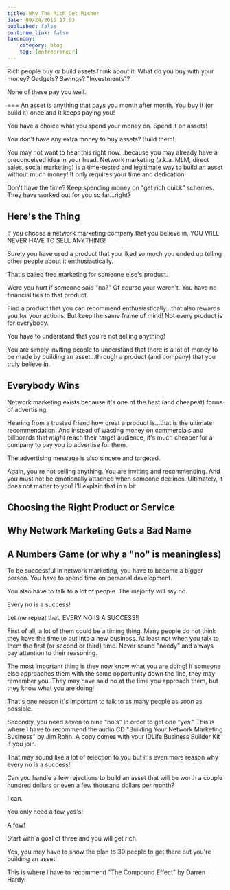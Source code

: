 ```yaml
---
title: Why The Rich Get Richer
date: 09/24/2015 17:03
published: false
continue_link: false
taxonomy:
    category: blog
    tag: [entrepreneur]
---
```


Rich people buy or build assetsThink about it. What do you buy with your money? Gadgets? Savings? "Investments"?

None of these pay you well.

===
An asset is anything that pays you month after month. You buy it (or build it) once and it keeps paying you!

You have a choice what you spend your money on. Spend it on assets!

You don't have any extra money to buy assets? Build them!

You may not want to hear this right now...because you may already have a preconceived idea in your head. Network 
marketing (a.k.a. MLM, direct sales, social marketing) is a time-tested and legitimate way to build an asset without 
much money! It only requires your time and dedication!

Don't have the time? Keep spending money on "get rich quick" schemes. They have worked out for you so far...right?

## Here's the Thing

If you choose a network marketing company that you believe in, YOU WILL NEVER HAVE TO SELL ANYTHING!

Surely you have used a product that you liked so much you ended up telling other people about it enthusiastically.

That's called free marketing for someone else's product.

Were you hurt if someone said "no?" Of course your weren't. You have no financial ties to that product.

Find a product that you can recommend enthusiastically...that also rewards you for your actions. But keep the same 
frame of mind! Not every product is for everybody.

You have to understand that you're not selling anything!

You are simply inviting people to understand that there is a lot of money to be made by building an asset...through 
a product (and company) that you truly believe in.

## Everybody Wins

Network marketing exists because it's one of the best (and cheapest) forms of advertising.

Hearing from a trusted friend how great a product is...that is the ultimate recommendation. And instead of wasting 
money on commercials and billboards that *might* reach their target audience, it's much cheaper for a company to pay 
you to advertise for them.

The advertising message is also sincere and targeted.

Again, you're not selling anything. You are inviting and recommending. And you must not be emotionally attached when 
someone declines. Ultimately, it does not matter to you! I'll explain that in a bit.

## Choosing the Right Product or Service

## Why Network Marketing Gets a Bad Name

## A Numbers Game (or why a "no" is meaningless)

To be successful in network marketing, you have to become a bigger person. You have to spend time on personal 
development.

You also have to talk to a lot of people. The majority will say no.

Every no is a success!

Let me repeat that, EVERY NO IS A SUCCESS!!

First of all, a lot of them could be a timing thing. Many people do not think they have the time to put into a new 
business. At least not when you talk to them the first (or second or third) time. Never sound "needy" and always pay 
attention to their reasoning.

The most important thing is they now know what you are doing! If someone else approaches them with the same opportunity 
down the line, they may remember you. They may have said no at the time you approach them, but they know what you are 
doing!

That's one reason it's important to talk to as many people as soon as possible.

Secondly, you need seven to nine "no's" in order to get one "yes." This is where I have to recommend the audio CD 
"Building Your Network Marketing Business" by Jim Rohn. A copy comes with your IDLife Business Builder Kit if you join.

That may sound like a lot of rejection to you but it's even more reason why every no is a success!!

Can you handle a few rejections to build an asset that will be worth a couple hundred dollars or even a few thousand 
dollars per month?

I can.

You only need a few yes's!

A few!

Start with a goal of three and you will get rich.

Yes, you may have to show the plan to 30 people to get there but you're building an asset!

This is where I have to recommend "The Compound Effect" by Darren Hardy.